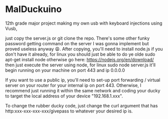 # MalDuckuino
12th grade major project making my own usb with keyboard injections using Vusb,

just copy the server.js or git clone the repo. There's some other funky password getting command on the server I was gonna implement but proved useless anyway :weary:. 
After copying, you'll need to install node.js if you don't have it already, for linux you should just be able to do ye olde sudo apt-get install node otherwise go here: https://nodejs.org/en/download/ 
then just execute the server using node, for linux sudo node server.js
it'll begin running on your machine on port 443 and ip 0.0.0.0

If you want to use a public ip, you'll need to set-up port forwarding / virtual server on your router for your internal ip on port 443. Otherwise, I recommend just running it within the same network and coding your ducky to target the local address of your device "192.168.1.xxx". 

To change the rubber ducky code, just change the curl argument that has http:xxx-xxx-xxx-xxx/givepass to whatever your desired ip is. 
